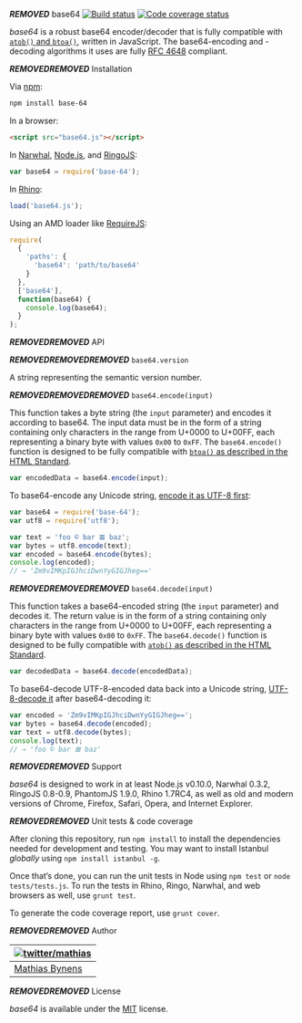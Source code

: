 ***REMOVED*** base64 [![Build status](https://travis-ci.org/mathiasbynens/base64.svg?branch=master)](https://travis-ci.org/mathiasbynens/base64) [![Code coverage status](http://img.shields.io/coveralls/mathiasbynens/base64/master.svg)](https://coveralls.io/r/mathiasbynens/base64)

_base64_ is a robust base64 encoder/decoder that is fully compatible with [`atob()` and `btoa()`](https://html.spec.whatwg.org/multipage/webappapis.html***REMOVED***atob), written in JavaScript. The base64-encoding and -decoding algorithms it uses are fully [RFC 4648](https://tools.ietf.org/html/rfc4648***REMOVED***section-4) compliant.

***REMOVED******REMOVED*** Installation

Via [npm](https://www.npmjs.com/):

```bash
npm install base-64
```

In a browser:

```html
<script src="base64.js"></script>
```

In [Narwhal](http://narwhaljs.org/), [Node.js](https://nodejs.org/), and [RingoJS](http://ringojs.org/):

```js
var base64 = require('base-64');
```

In [Rhino](http://www.mozilla.org/rhino/):

```js
load('base64.js');
```

Using an AMD loader like [RequireJS](http://requirejs.org/):

```js
require(
  {
    'paths': {
      'base64': 'path/to/base64'
    }
  },
  ['base64'],
  function(base64) {
    console.log(base64);
  }
);
```

***REMOVED******REMOVED*** API

***REMOVED******REMOVED******REMOVED*** `base64.version`

A string representing the semantic version number.

***REMOVED******REMOVED******REMOVED*** `base64.encode(input)`

This function takes a byte string (the `input` parameter) and encodes it according to base64. The input data must be in the form of a string containing only characters in the range from U+0000 to U+00FF, each representing a binary byte with values `0x00` to `0xFF`. The `base64.encode()` function is designed to be fully compatible with [`btoa()` as described in the HTML Standard](https://html.spec.whatwg.org/multipage/webappapis.html***REMOVED***dom-windowbase64-btoa).

```js
var encodedData = base64.encode(input);
```

To base64-encode any Unicode string, [encode it as UTF-8 first](https://github.com/mathiasbynens/utf8.js***REMOVED***utf8encodestring):

```js
var base64 = require('base-64');
var utf8 = require('utf8');

var text = 'foo © bar 𝌆 baz';
var bytes = utf8.encode(text);
var encoded = base64.encode(bytes);
console.log(encoded);
// → 'Zm9vIMKpIGJhciDwnYyGIGJheg=='
```

***REMOVED******REMOVED******REMOVED*** `base64.decode(input)`

This function takes a base64-encoded string (the `input` parameter) and decodes it. The return value is in the form of a string containing only characters in the range from U+0000 to U+00FF, each representing a binary byte with values `0x00` to `0xFF`. The `base64.decode()` function is designed to be fully compatible with [`atob()` as described in the HTML Standard](https://html.spec.whatwg.org/multipage/webappapis.html***REMOVED***dom-windowbase64-atob).

```js
var decodedData = base64.decode(encodedData);
```

To base64-decode UTF-8-encoded data back into a Unicode string, [UTF-8-decode it](https://github.com/mathiasbynens/utf8.js***REMOVED***utf8decodebytestring) after base64-decoding it:

```js
var encoded = 'Zm9vIMKpIGJhciDwnYyGIGJheg==';
var bytes = base64.decode(encoded);
var text = utf8.decode(bytes);
console.log(text);
// → 'foo © bar 𝌆 baz'
```

***REMOVED******REMOVED*** Support

_base64_ is designed to work in at least Node.js v0.10.0, Narwhal 0.3.2, RingoJS 0.8-0.9, PhantomJS 1.9.0, Rhino 1.7RC4, as well as old and modern versions of Chrome, Firefox, Safari, Opera, and Internet Explorer.

***REMOVED******REMOVED*** Unit tests & code coverage

After cloning this repository, run `npm install` to install the dependencies needed for development and testing. You may want to install Istanbul _globally_ using `npm install istanbul -g`.

Once that’s done, you can run the unit tests in Node using `npm test` or `node tests/tests.js`. To run the tests in Rhino, Ringo, Narwhal, and web browsers as well, use `grunt test`.

To generate the code coverage report, use `grunt cover`.

***REMOVED******REMOVED*** Author

| [![twitter/mathias](https://gravatar.com/avatar/24e08a9ea84deb17ae121074d0f17125?s=70)](https://twitter.com/mathias "Follow @mathias on Twitter") |
|---|
| [Mathias Bynens](https://mathiasbynens.be/) |

***REMOVED******REMOVED*** License

_base64_ is available under the [MIT](https://mths.be/mit) license.

